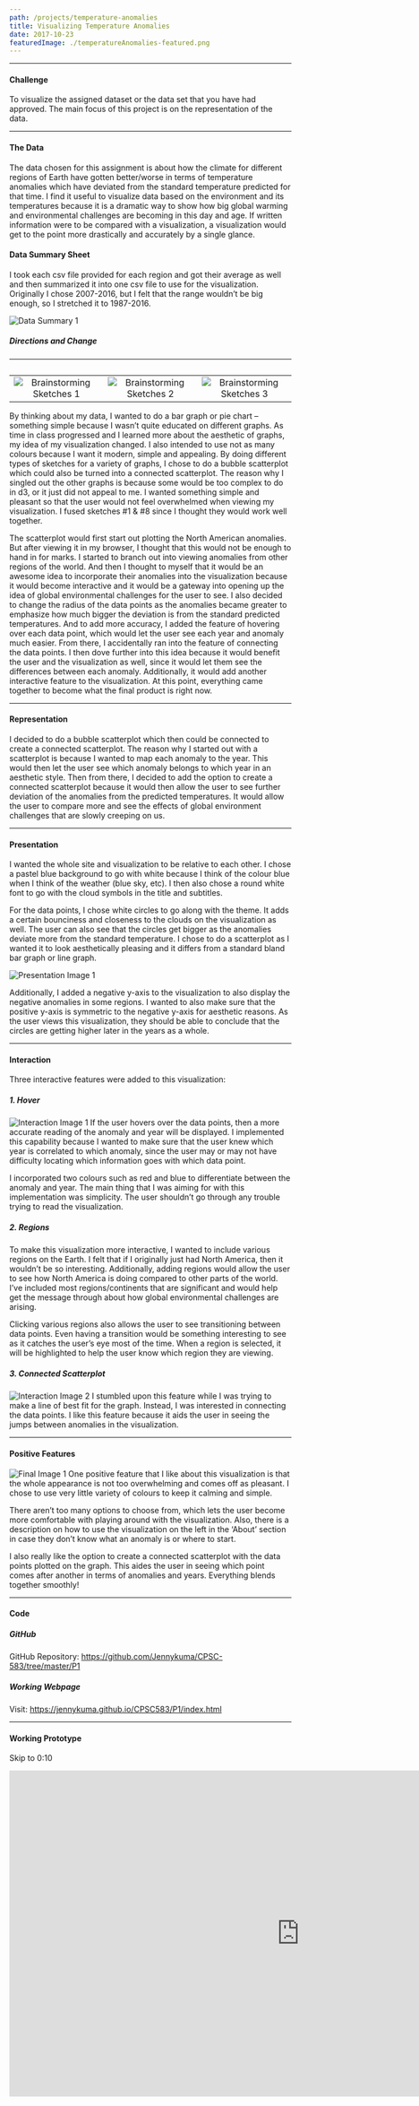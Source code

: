 ```yaml
---
path: /projects/temperature-anomalies
title: Visualizing Temperature Anomalies
date: 2017-10-23
featuredImage: ./temperatureAnomalies-featured.png
---
```

---
#### Challenge
To visualize the assigned dataset or the data set that you have had approved.
The main focus of this project is on the representation of the data.

---
#### The Data
The data chosen for this assignment is about how the climate for different regions of Earth have gotten
better/worse in terms of temperature anomalies which have deviated from the standard temperature
predicted for that time. I find it useful to visualize data based on the environment and its temperatures because it is a dramatic way to show how big global warming and environmental challenges are becoming in this day and age. If written information were to be compared with a visualization, a visualization would get to the point more drastically and accurately by a single glance. 

#### Data Summary Sheet
I took each csv file provided for each region and got their average as well and then summarized it into one csv file to use for the visualization. Originally I chose 2007-2016, but I felt that the range wouldn’t be big enough, so I stretched it to 1987-2016. 

![Data Summary 1](./data-1.png "All regions have their anomalies and averages summarized into one csv file")

##### Directions and Change
| &nbsp; | &nbsp; | &nbsp; |
|:-:|:-:|:-:|
| ![Brainstorming Sketches 1](./sketch-1.jpg) | ![Brainstorming Sketches 2](./sketch-2.jpg) | ![Brainstorming Sketches 3](./sketch-3.jpg ) | 
By thinking about my data, I wanted to do a bar graph or pie chart – something simple because I wasn’t quite educated on different graphs. As time in class progressed and I learned more about the aesthetic of graphs, my idea of my visualization changed. I also intended to use not as many colours because I want it modern, simple and appealing. By doing different types of sketches for a variety of graphs, I chose to do a bubble scatterplot which could also be turned into a connected scatterplot. The reason why I singled out the other graphs is because some would be too complex to do in d3, or it just did not appeal to me. I wanted something simple and pleasant so that the user would not feel overwhelmed when viewing my visualization. I fused sketches #1 & #8 since I thought they would work well together.

The scatterplot would first start out plotting the North American anomalies. But after viewing it in my browser, I thought that this would not be enough to hand in for marks. I started to branch out into viewing anomalies from other regions of the world. And then I thought to myself that it would be an awesome idea to incorporate their anomalies into the visualization because it would become interactive and it would be a gateway into opening up the idea of global environmental challenges for the user to see. I also decided to change the radius of the data points as the anomalies became greater to emphasize how much bigger the deviation is from the standard predicted temperatures. And to add more accuracy, I added the feature of hovering over each data point, which would let the user see each year and anomaly much easier.  From there, I accidentally ran into the feature of connecting the data points. I then dove further into this idea because it would benefit the user and the visualization as well, since it would let them see the differences between each anomaly. Additionally, it would add another interactive feature to the visualization. At this point, everything came together to become what the final product is right now.

---
#### Representation
I decided to do a bubble scatterplot which then could be connected to create a connected scatterplot. The reason why I started out with a scatterplot is because I wanted to map each anomaly to the year. This would then let the user see which anomaly belongs to which year in an aesthetic style. Then from there, I decided to add the option to create a connected scatterplot because it would then allow the user to see further deviation of the anomalies from the predicted temperatures. It would allow the user to compare more and see the effects of global environment challenges that are slowly creeping on us. 

---
#### Presentation
I wanted the whole site and visualization to be relative to each other. I chose a pastel blue background to go with white because I think of the colour blue when I think of the weather (blue sky, etc). I then also chose a round white font to go with the cloud symbols in the title and subtitles. 

For the data points, I chose white circles to go along with the theme. It adds a certain bounciness and closeness to the clouds on the visualization as well. The user can also see that the circles get bigger as the anomalies deviate more from the standard temperature. I chose to do a scatterplot as I wanted it to look aesthetically pleasing and it differs from a standard bland bar graph or line graph. 

![Presentation Image 1](./presentation-1.png "A snapshot of the North America data points being plotted onto the graph")

Additionally, I added a negative y-axis to the visualization to also display the negative anomalies in some regions. I wanted to also make sure that the positive y-axis is symmetric to the negative y-axis for aesthetic reasons. As the user views this visualization, they should be able to conclude that the circles are getting higher later in the years as a whole. 

---
#### Interaction
Three interactive features were added to this visualization:

##### 1. Hover
![Interaction Image 1](./interaction-1.png "A box appears when you hover over a data point")
If the user hovers over the data points, then a more accurate reading of the anomaly and year will be displayed. I implemented this capability because I wanted to make sure that the user knew which year is correlated to which anomaly, since the user may or may not have difficulty locating which information goes with which data point. 

I incorporated two colours such as red and blue to differentiate between the anomaly and year. The main thing that I was aiming for with this implementation was simplicity. The user shouldn’t go through any trouble trying to read the visualization.

##### 2. Regions
To make this visualization more interactive, I wanted to include various regions on the Earth. I felt that if I originally just had North America, then it wouldn’t be so interesting. Additionally, adding regions would allow the user to see how North America is doing compared to other parts of the world. I’ve included most regions/continents that are significant and would help get the message through about how global environmental challenges are arising. 

Clicking various regions also allows the user to see transitioning between data points. Even having a transition would be something interesting to see as it catches the user’s eye most of the time. When a region is selected, it will be highlighted to help the user know which region they are viewing.

##### 3. Connected Scatterplot
![Interaction Image 2](./interaction-3.png "Graph options which allow the user to see anomalies of different regions or create a connected scatterplot")
I stumbled upon this feature while I was trying to make a line of best fit for the graph. Instead, I was interested in connecting the data points. I like this feature because it aids the user in seeing the jumps between anomalies in the visualization.

---
#### Positive Features
![Final Image 1](./final-1.png "A complete view of the visualization")
One positive feature that I like about this visualization is that the whole appearance is not too overwhelming and comes off as pleasant. I chose to use very little variety of colours to keep it calming and simple. 

There aren’t too many options to choose from, which lets the user become more comfortable with playing around with the visualization. Also, there is a description on how to use the visualization on the left in the ‘About’ section in case they don’t know what an anomaly is or where to start.

I also really like the option to create a connected scatterplot with the data points plotted on the graph. This aides the user in seeing which point comes after another in terms of anomalies and years. Everything blends together smoothly!

---
#### Code
##### GitHub
GitHub Repository: <a target="_blank" href="https://github.com/Jennykuma/CPSC-583/tree/master/P1">https://github.com/Jennykuma/CPSC-583/tree/master/P1</a>

##### Working Webpage
Visit: <a target="_blank" href="https://jennykuma.github.io/CPSC583/P1/index.html">https://jennykuma.github.io/CPSC583/P1/index.html</a>

---
#### Working Prototype
Skip to 0:10

<iframe width="1035" height="582" src="https://www.youtube.com/embed/AdZMxk9ZLD4" frameborder="0" allow="accelerometer; autoplay; encrypted-media; gyroscope; picture-in-picture" allowfullscreen></iframe>